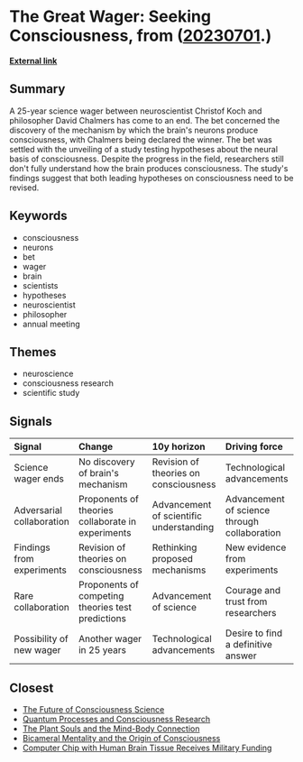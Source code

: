 # __The Great Wager: Seeking Consciousness__, from ([20230701](https://kghosh.substack.com/p/20230701).)

__[External link](https://www.nature.com/articles/d41586-023-02120-8)__



## Summary

A 25-year science wager between neuroscientist Christof Koch and philosopher David Chalmers has come to an end. The bet concerned the discovery of the mechanism by which the brain's neurons produce consciousness, with Chalmers being declared the winner. The bet was settled with the unveiling of a study testing hypotheses about the neural basis of consciousness. Despite the progress in the field, researchers still don't fully understand how the brain produces consciousness. The study's findings suggest that both leading hypotheses on consciousness need to be revised.

## Keywords

* consciousness
* neurons
* bet
* wager
* brain
* scientists
* hypotheses
* neuroscientist
* philosopher
* annual meeting

## Themes

* neuroscience
* consciousness research
* scientific study

## Signals

| Signal                    | Change                                            | 10y horizon                             | Driving force                                |
|:--------------------------|:--------------------------------------------------|:----------------------------------------|:---------------------------------------------|
| Science wager ends        | No discovery of brain's mechanism                 | Revision of theories on consciousness   | Technological advancements                   |
| Adversarial collaboration | Proponents of theories collaborate in experiments | Advancement of scientific understanding | Advancement of science through collaboration |
| Findings from experiments | Revision of theories on consciousness             | Rethinking proposed mechanisms          | New evidence from experiments                |
| Rare collaboration        | Proponents of competing theories test predictions | Advancement of science                  | Courage and trust from researchers           |
| Possibility of new wager  | Another wager in 25 years                         | Technological advancements              | Desire to find a definitive answer           |

## Closest

* [The Future of Consciousness Science](098f4de4b2e0da23ef41a92329c5e761)
* [Quantum Processes and Consciousness Research](78c4dd9c0875ccc6e42589474037ef4a)
* [The Plant Souls and the Mind-Body Connection](88b8cc324a699fd42a7bfbfcaabe744a)
* [Bicameral Mentality and the Origin of Consciousness](b97ccef795e811d630144c6a6b1e8e1c)
* [Computer Chip with Human Brain Tissue Receives Military Funding](fcf584bddde6a0c4ccaf5ab8eadded1e)